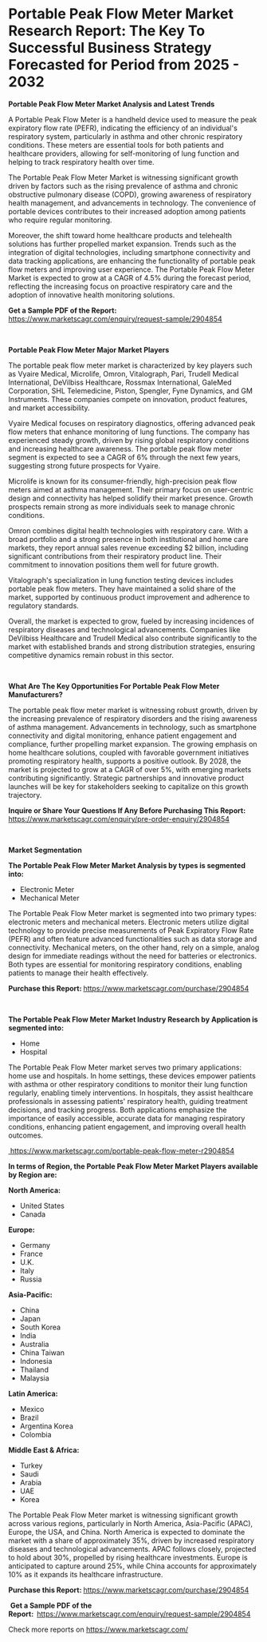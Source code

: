 <p><h1>Portable Peak Flow Meter Market Research Report: The Key To Successful Business Strategy Forecasted for Period from 2025 - 2032</h1></p><p><strong>Portable Peak Flow Meter Market Analysis and Latest Trends</strong></p>
<p><p>A Portable Peak Flow Meter is a handheld device used to measure the peak expiratory flow rate (PEFR), indicating the efficiency of an individual's respiratory system, particularly in asthma and other chronic respiratory conditions. These meters are essential tools for both patients and healthcare providers, allowing for self-monitoring of lung function and helping to track respiratory health over time.</p><p>The Portable Peak Flow Meter Market is witnessing significant growth driven by factors such as the rising prevalence of asthma and chronic obstructive pulmonary disease (COPD), growing awareness of respiratory health management, and advancements in technology. The convenience of portable devices contributes to their increased adoption among patients who require regular monitoring. </p><p>Moreover, the shift toward home healthcare products and telehealth solutions has further propelled market expansion. Trends such as the integration of digital technologies, including smartphone connectivity and data tracking applications, are enhancing the functionality of portable peak flow meters and improving user experience. The Portable Peak Flow Meter Market is expected to grow at a CAGR of 4.5% during the forecast period, reflecting the increasing focus on proactive respiratory care and the adoption of innovative health monitoring solutions.</p></p>
<p><strong>Get a Sample PDF of the Report:&nbsp;</strong> <a href="https://www.marketscagr.com/enquiry/request-sample/2904854?utm_campaign=2944&utm_medium=2&utm_source=Github&utm_content=ia&utm_term=12032025&utm_id=portable-peak-flow-meter">https://www.marketscagr.com/enquiry/request-sample/2904854</a></p>
<p>&nbsp;</p>
<p><strong>Portable Peak Flow Meter Major Market Players</strong></p>
<p><p>The portable peak flow meter market is characterized by key players such as Vyaire Medical, Microlife, Omron, Vitalograph, Pari, Trudell Medical International, DeVilbiss Healthcare, Rossmax International, GaleMed Corporation, SHL Telemedicine, Piston, Spengler, Fyne Dynamics, and GM Instruments. These companies compete on innovation, product features, and market accessibility.</p><p>Vyaire Medical focuses on respiratory diagnostics, offering advanced peak flow meters that enhance monitoring of lung functions. The company has experienced steady growth, driven by rising global respiratory conditions and increasing healthcare awareness. The portable peak flow meter segment is expected to see a CAGR of 6% through the next few years, suggesting strong future prospects for Vyaire.</p><p>Microlife is known for its consumer-friendly, high-precision peak flow meters aimed at asthma management. Their primary focus on user-centric design and connectivity has helped solidify their market presence. Growth prospects remain strong as more individuals seek to manage chronic conditions.</p><p>Omron combines digital health technologies with respiratory care. With a broad portfolio and a strong presence in both institutional and home care markets, they report annual sales revenue exceeding $2 billion, including significant contributions from their respiratory product line. Their commitment to innovation positions them well for future growth.</p><p>Vitalograph's specialization in lung function testing devices includes portable peak flow meters. They have maintained a solid share of the market, supported by continuous product improvement and adherence to regulatory standards.</p><p>Overall, the market is expected to grow, fueled by increasing incidences of respiratory diseases and technological advancements. Companies like DeVilbiss Healthcare and Trudell Medical also contribute significantly to the market with established brands and strong distribution strategies, ensuring competitive dynamics remain robust in this sector.</p></p>
<p>&nbsp;</p>
<p><strong>What Are The Key Opportunities For Portable Peak Flow Meter Manufacturers?</strong></p>
<p><p>The portable peak flow meter market is witnessing robust growth, driven by the increasing prevalence of respiratory disorders and the rising awareness of asthma management. Advancements in technology, such as smartphone connectivity and digital monitoring, enhance patient engagement and compliance, further propelling market expansion. The growing emphasis on home healthcare solutions, coupled with favorable government initiatives promoting respiratory health, supports a positive outlook. By 2028, the market is projected to grow at a CAGR of over 5%, with emerging markets contributing significantly. Strategic partnerships and innovative product launches will be key for stakeholders seeking to capitalize on this growth trajectory.</p></p>
<p><strong>Inquire or Share Your Questions If Any Before Purchasing This Report:</strong> <a href="https://www.marketscagr.com/enquiry/pre-order-enquiry/2904854?utm_campaign=2944&utm_medium=2&utm_source=Github&utm_content=ia&utm_term=12032025&utm_id=portable-peak-flow-meter">https://www.marketscagr.com/enquiry/pre-order-enquiry/2904854</a></p>
<p>&nbsp;</p>
<p><strong>Market Segmentation</strong></p>
<p><strong>The Portable Peak Flow Meter Market Analysis by types is segmented into:</strong></p>
<p><ul><li>Electronic Meter</li><li>Mechanical Meter</li></ul></p>
<p><p>The Portable Peak Flow Meter market is segmented into two primary types: electronic meters and mechanical meters. Electronic meters utilize digital technology to provide precise measurements of Peak Expiratory Flow Rate (PEFR) and often feature advanced functionalities such as data storage and connectivity. Mechanical meters, on the other hand, rely on a simple, analog design for immediate readings without the need for batteries or electronics. Both types are essential for monitoring respiratory conditions, enabling patients to manage their health effectively.</p></p>
<p><strong>Purchase this Report:&nbsp;</strong><a href="https://www.marketscagr.com/purchase/2904854?utm_campaign=2944&utm_medium=2&utm_source=Github&utm_content=ia&utm_term=12032025&utm_id=portable-peak-flow-meter">https://www.marketscagr.com/purchase/2904854</a></p>
<p>&nbsp;</p>
<p><strong>The Portable Peak Flow Meter Market Industry Research by Application is segmented into:</strong></p>
<p><ul><li>Home</li><li>Hospital</li></ul></p>
<p><p>The Portable Peak Flow Meter market serves two primary applications: home use and hospitals. In home settings, these devices empower patients with asthma or other respiratory conditions to monitor their lung function regularly, enabling timely interventions. In hospitals, they assist healthcare professionals in assessing patients' respiratory health, guiding treatment decisions, and tracking progress. Both applications emphasize the importance of easily accessible, accurate data for managing respiratory conditions, enhancing patient engagement, and improving overall health outcomes.</p></p>
<p><a href="https://www.marketscagr.com/portable-peak-flow-meter-r2904854?utm_campaign=2944&utm_medium=2&utm_source=Github&utm_content=ia&utm_term=12032025&utm_id=portable-peak-flow-meter">&nbsp;https://www.marketscagr.com/portable-peak-flow-meter-r2904854</a></p>
<p><strong>In terms of Region, the Portable Peak Flow Meter Market Players available by Region are:</strong></p>
<p>
    <p> <strong> North America: </strong>
        <ul>
            <li>United States</li>
            <li>Canada</li>
        </ul>
        </p> 
    <p> <strong> Europe: </strong>
        <ul>
            <li>Germany</li>
            <li>France</li>
            <li>U.K.</li>
            <li>Italy</li>
            <li>Russia</li>
        </ul>
        </p> 
    <p> <strong> Asia-Pacific: </strong>
        <ul>
            <li>China</li>
            <li>Japan</li>
            <li>South Korea</li>
            <li>India</li>
            <li>Australia</li>
            <li>China Taiwan</li>
            <li>Indonesia</li>
            <li>Thailand</li>
            <li>Malaysia</li>
        </ul>
        </p> 
    <p> <strong> Latin America: </strong>
        <ul>
            <li>Mexico</li>
            <li>Brazil</li>
            <li>Argentina Korea</li>
            <li>Colombia</li>
        </ul>
        </p> 
    <p> <strong> Middle East & Africa: </strong>
        <ul>
            <li>Turkey</li>
            <li>Saudi</li>
            <li>Arabia</li>
            <li>UAE</li>
            <li>Korea</li>
        </ul>
    </p>
    </p>
<p><p>The Portable Peak Flow Meter market is witnessing significant growth across various regions, particularly in North America, Asia-Pacific (APAC), Europe, the USA, and China. North America is expected to dominate the market with a share of approximately 35%, driven by increased respiratory diseases and technological advancements. APAC follows closely, projected to hold about 30%, propelled by rising healthcare investments. Europe is anticipated to capture around 25%, while China accounts for approximately 10% as it expands its healthcare infrastructure.</p></p>
<p><strong>Purchase this Report: </strong><a href="https://www.marketscagr.com/purchase/2904854?utm_campaign=2944&utm_medium=2&utm_source=Github&utm_content=ia&utm_term=12032025&utm_id=portable-peak-flow-meter">https://www.marketscagr.com/purchase/2904854</a></p>
<p>&nbsp;<strong>Get a Sample PDF of the Report:&nbsp;&nbsp;</strong><a href="https://www.marketscagr.com/enquiry/request-sample/2904854?utm_campaign=2944&utm_medium=2&utm_source=Github&utm_content=ia&utm_term=12032025&utm_id=portable-peak-flow-meter">https://www.marketscagr.com/enquiry/request-sample/2904854</a></p>
<p><strong></strong></p>
<p>Check more reports on <a href="https://www.marketscagr.com/?utm_campaign=2944&utm_medium=2&utm_source=Github&utm_content=ia&utm_term=12032025&utm_id=portable-peak-flow-meter">https://www.marketscagr.com/</a></p>